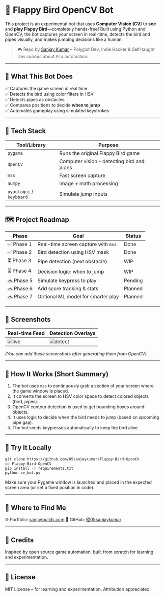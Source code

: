 # 🧠 Flappy Bird OpenCV Bot

This project is an experimental bot that uses **Computer Vision (CV)** to **see** and **play Flappy Bird**—completely hands-free! Built using Python and OpenCV, the bot captures your screen in real-time, detects the bird and pipes visually, and makes jumping decisions like a human.

> 🎮 Repo by [Sanjay Kumar](https://www.sanjaybuilds.com/) – Polyglot Dev, Indie Hacker & Self-taught Dev curious about AI x automation.

---

## 🚀 What This Bot Does

✅ Captures the game screen in real time  
✅ Detects the bird using color filters in HSV  
✅ Detects pipes as obstacles  
✅ Compares positions to decide **when to jump**  
✅ Automates gameplay using simulated keystrokes  

---

## 🔧 Tech Stack

| Tool/Library      | Purpose                          |
|------------------|----------------------------------|
| `pygame`          | Runs the original Flappy Bird game |
| `OpenCV`          | Computer vision – detecting bird and pipes |
| `mss`             | Fast screen capture              |
| `numpy`           | Image + math processing          |
| `pyautogui` / `keyboard` | Simulate jump inputs            |

---

## 🗺️ Project Roadmap

| Phase        | Goal                               | Status |
|--------------|------------------------------------|--------|
| ✅ Phase 1   | Real-time screen capture with `mss`| Done   |
| ✅ Phase 2   | Bird detection using HSV mask      | Done   |
| ⏳ Phase 3   | Pipe detection (next obstacle)     | WIP    |
| ⏳ Phase 4   | Decision logic: when to jump       | WIP    |
| 🔜 Phase 5   | Simulate keypress to play          | Pending|
| 🔜 Phase 6   | Add score tracking & stats         | Planned|
| 🔜 Phase 7   | Optional ML model for smarter play | Planned|

---

## 📸 Screenshots

| Real-time Feed | Detection Overlays |
|----------------|--------------------|
| ![live](images/live_view.png) | ![detect](images/detection_view.png) |

_(You can add these screenshots after generating them from OpenCV)_

---

## 🧠 How It Works (Short Summary)

1. The bot uses `mss` to continuously grab a section of your screen where the game window is placed.
2. It converts the screen to HSV color space to detect colored objects (bird, pipes).
3. OpenCV contour detection is used to get bounding boxes around objects.
4. It uses logic to decide when the bird needs to jump (based on upcoming pipe gap).
5. The bot sends keypresses automatically to keep the bird alive.

---

## 🧪 Try It Locally

```bash
git clone https://github.com/05sanjaykumar/Flappy-Bird-OpenCV
cd Flappy-Bird-OpenCV
pip install -r requirements.txt
python cv_bot.py
````

Make sure your Pygame window is launched and placed in the expected screen area (or set a fixed position in code).

---

## 🎯 Where to Find Me

🌐 Portfolio: [sanjaybuilds.com](https://www.sanjaybuilds.com/)
🐍 GitHub: [@05sanjaykumar](https://github.com/05sanjaykumar)

---

## 🙏 Credits

Inspired by open source game automation, built from scratch for learning and experimentation.

---

## 🧠 License

MIT License – for learning and experimentation. Attribution appreciated.

````
